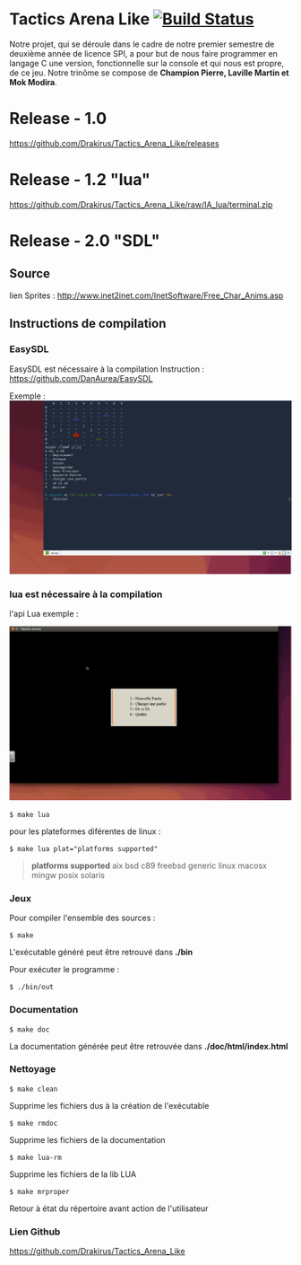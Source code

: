 Tactics Arena Like  [![Build Status](https://travis-ci.org/Drakirus/Tactics_Arena_Like.svg?branch=master)](https://travis-ci.org/Drakirus/Tactics_Arena_Like/branches)
==

Notre projet, qui se déroule dans le cadre de notre premier semestre de deuxième année de licence SPI, a pour but de nous faire programmer en langage C une version, fonctionnelle sur la console et qui nous est propre, de ce jeu. Notre trinôme se compose de **Champion Pierre, Laville Martin et Mok Modira**.

# Release - 1.0 

https://github.com/Drakirus/Tactics_Arena_Like/releases

# Release - 1.2 "lua"

https://github.com/Drakirus/Tactics_Arena_Like/raw/IA_lua/terminal.zip

# Release - 2.0 "SDL"

## Source 
lien Sprites : http://www.inet2inet.com/InetSoftware/Free_Char_Anims.asp

## Instructions de compilation

### EasySDL
EasySDL est nécessaire à la compilation 
Instruction : https://github.com/DanAurea/EasySDL

Exemple :
![1 v 1](ressources/game_player.gif)

### lua est nécessaire à la compilation 
l'api Lua exemple :

![IA vs IA](ressources/game_ia.gif)

```
$ make lua
```
pour les plateformes diférentes de linux :
```
$ make lua plat="platforms supported"
```
> **platforms supported** aix bsd c89 freebsd generic linux macosx mingw posix solaris

### Jeux
Pour compiler l'ensemble des sources :
```
$ make
```
 L'exécutable généré peut être retrouvé dans **./bin**

Pour exécuter le programme :

```
$ ./bin/out
```
### Documentation
```
$ make doc
```
La documentation  générée peut être retrouvée dans **./doc/html/index.html**
### Nettoyage
```
$ make clean
```
Supprime les fichiers dus à la création de l'exécutable
```
$ make rmdoc
```
Supprime les fichiers de la documentation
```
$ make lua-rm
```
Supprime les fichiers de la lib LUA
```
$ make mrproper
```
Retour à état du répertoire avant action de l'utilisateur
   


### Lien Github


https://github.com/Drakirus/Tactics_Arena_Like
